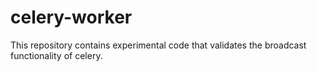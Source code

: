 # celery-worker

This repository contains experimental code that validates the broadcast functionality of celery.
